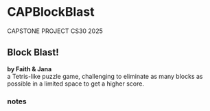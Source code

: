 # CAPBlockBlast
CAPSTONE PROJECT CS30 2025<br/>
## Block Blast!<br/>
<b>by Faith &amp; Jana</b><br/>
a Tetris-like puzzle game, challenging to eliminate as many blocks as possible in a limited space to get a higher score.<br/>
### notes<br/>

